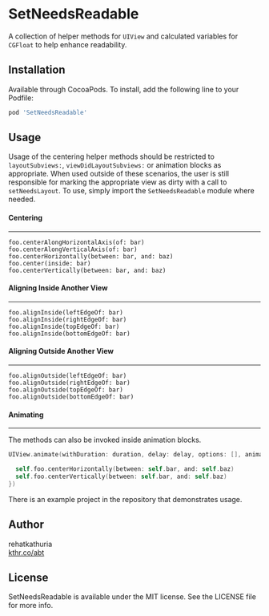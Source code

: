 # SetNeedsReadable

A collection of helper methods for `UIView` and calculated variables for `CGFloat` to help enhance readability.

## Installation

Available through CocoaPods. To install, add the following line to your Podfile:

```ruby
pod 'SetNeedsReadable'
```

## Usage
Usage of the centering helper methods should be restricted to `layoutSubviews:`, `viewDidLayoutSubviews:` or animation blocks as appropriate. When used outside of these scenarios, the user is still responsible for marking the appropriate view as dirty with a call to `setNeedsLayout`. To use, simply import the `SetNeedsReadable` module where needed.

#### Centering
---
`foo.centerAlongHorizontalAxis(of: bar)`  
`foo.centerAlongVerticalAxis(of: bar)`  
`foo.centerHorizontally(between: bar, and: baz)`  
`foo.center(inside: bar)`  
`foo.centerVertically(between: bar, and: baz)`  

#### Aligning Inside Another View
---
`foo.alignInside(leftEdgeOf: bar)`  
`foo.alignInside(rightEdgeOf: bar)`  
`foo.alignInside(topEdgeOf: bar)`  
`foo.alignInside(bottomEdgeOf: bar)`  

#### Aligning Outside Another View
---
`foo.alignOutside(leftEdgeOf: bar)`  
`foo.alignOutside(rightEdgeOf: bar)`  
`foo.alignOutside(topEdgeOf: bar)`  
`foo.alignOutside(bottomEdgeOf: bar)`    

#### Animating
---
The methods can also be invoked inside animation blocks.  

```Swift
UIView.animate(withDuration: duration, delay: delay, options: [], animations: {

  self.foo.centerHorizontally(between: self.bar, and: self.baz)
  self.foo.centerVertically(between: self.bar, and: self.baz)
})
```

There is an example project in the repository that demonstrates usage. 

## Author

rehatkathuria  
[kthr.co/abt](http://kthr.co/abt)

## License

SetNeedsReadable is available under the MIT license. See the LICENSE file for more info.
